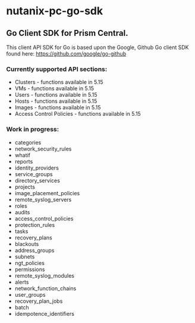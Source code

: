 # nutanix-pc-go-sdk

## Go Client SDK for Prism Central.

This client API SDK for Go is based upon the Google, Github Go client SDK found here: https://github.com/google/go-github

### Currently supported API sections:

- Clusters - functions available in 5.15
- VMs - functions available in 5.15
- Users - functions available in 5.15
- Hosts - functions available in 5.15
- Images - functions available in 5.15
- Access Control Policies - functions available in 5.15

### Work in progress:

- categories
- network_security_rules
- whatif
- reports
- identity_providers
- service_groups
- directory_services
- projects
- image_placement_policies
- remote_syslog_servers
- roles
- audits
- access_control_policies
- protection_rules
- tasks
- recovery_plans
- blackouts
- address_groups
- subnets
- ngt_policies
- permissions
- remote_syslog_modules
- alerts
- network_function_chains
- user_groups
- recovery_plan_jobs
- batch
- idempotence_identifiers
